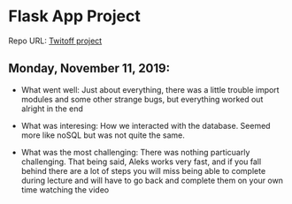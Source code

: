# Flask App Project

Repo URL: [Twitoff project](https://github.com/Phatdeluxe/twitoff_project)

## Monday, November 11, 2019:

- What went well: Just about everything, there was a little trouble import modules and some other strange bugs, but everything worked out alright in the end

- What was interesing: How we interacted with the database. Seemed more like noSQL but was not quite the same.

- What was the most challenging: There was nothing particuarly challenging. That being said, Aleks works very fast, and if you fall behind there are a lot of steps you will miss being able to complete during lecture and will have to go back and complete them on your own time watching the video